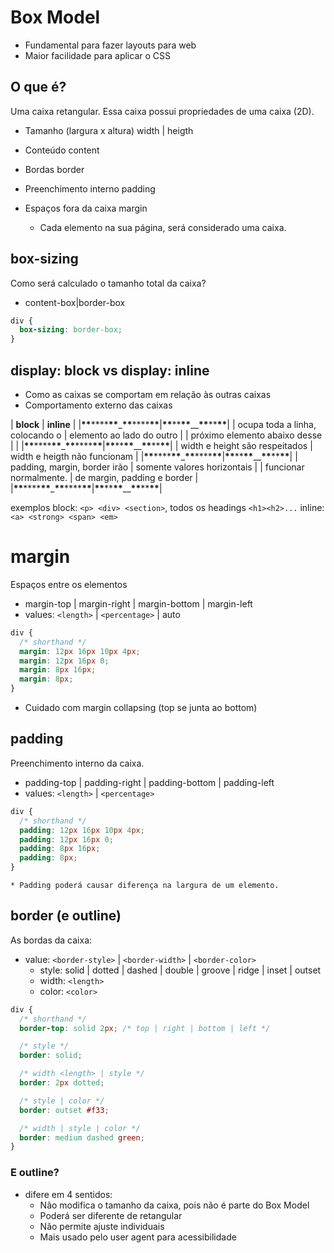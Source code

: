 # Box Model

- Fundamental para fazer layouts para web
- Maior facilidade para aplicar o CSS

## O que é?

Uma caixa retangular.
Essa caixa possui propriedades de uma caixa (2D).

- Tamanho (largura x altura) width | heigth
- Conteúdo content
- Bordas border
- Preenchimento interno padding
- Espaços fora da caixa margin

  - Cada elemento na sua página, será considerado uma caixa.

## box-sizing

Como será calculado o tamanho total da caixa?

- content-box|border-box

```css
div {
  box-sizing: border-box;
}
```

## display: block vs display: inline

- Como as caixas se comportam em relação às outras caixas
- Comportamento externo das caixas

| **block** | **inline** |
|**\*\***\*\*\*\***\*\***\_**\*\***\*\*\*\***\*\***|**\*\***\*\***\*\***\_\_**\*\***\*\***\*\***|
| ocupa toda a linha, colocando o | elemento ao lado do outro |
| próximo elemento abaixo desse | |
|**\*\***\*\*\*\***\*\***\_**\*\***\*\*\*\***\*\***|**\*\***\*\***\*\***\_\_**\*\***\*\***\*\***|
| width e height são respeitados | width e heigth não funcionam |
|**\*\***\*\*\*\***\*\***\_**\*\***\*\*\*\***\*\***|**\*\***\*\***\*\***\_\_**\*\***\*\***\*\***|
| padding, margin, border irão | somente valores horizontais |
| funcionar normalmente. | de margin, padding e border |
|**\*\***\*\*\*\***\*\***\_**\*\***\*\*\*\***\*\***|**\*\***\*\***\*\***\_\_**\*\***\*\***\*\***|

exemplos
block: `<p> <div> <section>`, todos os headings `<h1><h2>...`
inline: `<a> <strong> <span> <em>`

# margin

Espaços entre os elementos

- margin-top | margin-right | margin-bottom | margin-left
- values: `<length>` | `<percentage>` | auto

```css
div {
  /* shorthand */
  margin: 12px 16px 10px 4px;
  margin: 12px 16px 0;
  margin: 8px 16px;
  margin: 8px;
}
```

- Cuidado com margin collapsing (top se junta ao bottom)

## padding

Preenchimento interno da caixa.

- padding-top | padding-right | padding-bottom | padding-left
- values: `<length>` | `<percentage>`

```css
div {
  /* shorthand */
  padding: 12px 16px 10px 4px;
  padding: 12px 16px 0;
  padding: 8px 16px;
  padding: 8px;
}
```

    * Padding poderá causar diferença na largura de um elemento.

## border (e outline)

As bordas da caixa:

- value: `<border-style>` | `<border-width>` | `<border-color>`
  - style: solid | dotted | dashed | double | groove | ridge | inset | outset
  - width: `<length>`
  - color: `<color>`

```css
div {
  /* shorthand */
  border-top: solid 2px; /* top | right | bottom | left */

  /* style */
  border: solid;

  /* width <length> | style */
  border: 2px dotted;

  /* style | color */
  border: outset #f33;

  /* width | style | color */
  border: medium dashed green;
}
```

### E outline?

- difere em 4 sentidos:
  - Não modifica o tamanho da caixa, pois não é parte do Box Model
  - Poderá ser diferente de retangular
  - Não permite ajuste individuais
  - Mais usado pelo user agent para acessibilidade
